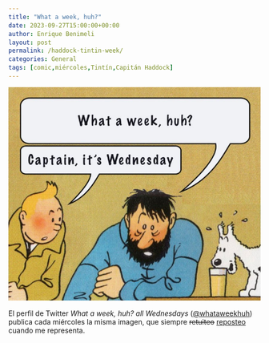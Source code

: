 ```yaml
---
title: "What a week, huh?"
date: 2023-09-27T15:00:00+00:00
author: Enrique Benimeli
layout: post
permalink: /haddock-tintin-week/
categories: General
tags: [comic,miércoles,Tintín,Capitán Haddock]
---
```


[![image](assets/images/posts/2023/09/whataweek.jpeg)]()

El perfil de Twitter *What a week, huh? all Wednesdays* ([@whataweekhuh](https://twitter.com/whataweekhuh)) publica cada miércoles la misma imagen, que siempre ~~retuiteo~~ [reposteo](https://twitter.com/whataweekhuh/status/1706964903641202947) cuando me representa.